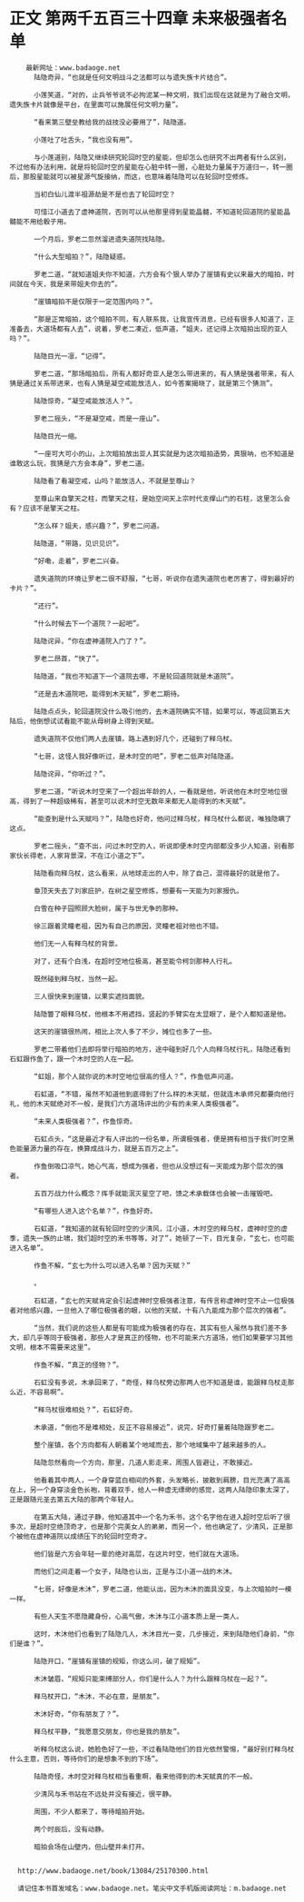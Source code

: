 # 正文 第两千五百三十四章 未来极强者名单
        最新网址：www.badaoge.net
          陆隐奇异，“也就是任何文明战斗之法都可以与遗失族卡片结合”。
      
          小莲笑道，“对的，止兵爷爷说不必拘泥某一种文明，我们出现在这就是为了融合文明，遗失族卡片就像是平台，在里面可以施展任何文明力量”。
      
          “看来第三壁垒教给我的战技没必要用了”，陆隐道。
      
          小莲吐了吐舌头，“我也没有用”。
      
          与小莲道别，陆隐又继续研究轮回时空的星能，但却怎么也研究不出两者有什么区别，不过他有办法利用，就是将轮回时空的星能在心脏中转一圈，心脏处力量属于万道归一，转一圈后，那股星能就可以被星源气旋接纳，而这，也意味着陆隐可以在轮回时空修炼。
      
          当初白仙儿渡半祖源劫是不是也去了轮回时空？
      
          可惜江小道去了虚神道院，否则可以从他那里得到星能晶髓，不知道轮回道院的星能晶髓能不用给骰子用。
      
          一个月后，罗老二忽然溜进遗失道院找陆隐。
      
          “什么大型暗拍？”，陆隐疑惑。
      
          罗老二道，“就知道姐夫你不知道，六方会有个狠人举办了崖镇有史以来最大的暗拍，时间就在今天，我是来带姐夫你去的”。
      
          “崖镇暗拍不是仅限于一定范围内吗？”。
      
          “那是正常暗拍，这个暗拍不同，有人联系我，让我宣传消息，已经有很多人知道了，正准备去，大道场都有人去”，说着，罗老二凑近，低声道，“姐夫，还记得上次暗拍出现的亚人吗？”。
      
          陆隐目光一凛，“记得”。
      
          罗老二道，“那场暗拍后，所有人都好奇亚人是怎么带进来的，有人猜是强者带来，有人猜是通过关系带进来，也有人猜是凝空戒能放活人，如今答案揭晓了，就是第三个猜测”。
      
          陆隐惊奇，“凝空戒能放活人？”。
      
          罗老二摇头，“不是凝空戒，而是一座山”。
      
          陆隐目光一缩。
      
          “一座可大可小的山，上次暗拍放出亚人其实就是为这次暗拍造势，真狠呐，也不知道是谁敢这么玩，我猜是六方会本身”，罗老二道。
      
          陆隐看了看凝空戒，山吗？能放活人，不就是至尊山？
      
          至尊山来自擎天之柱，而擎天之柱，是始空间天上宗时代支撑山门的石柱，这里怎么会有？应该不是擎天之柱。
      
          “怎么样？姐夫，感兴趣？”，罗老二问道。
      
          陆隐道，“带路，见识见识”。
      
          “好嘞，走着”，罗老二兴奋。
      
          遗失道院的环境让罗老二很不舒服，“七哥，听说你在遗失道院也老厉害了，得到最好的卡片？”。
      
          “还行”。
      
          “什么时候去下一个道院？一起吧”。
      
          陆隐诧异，“你在虚神道院入门了？”。
      
          罗老二昂首，“快了”。
      
          陆隐道，“我也不知道下一个道院去哪，不是轮回道院就是木道院”。
      
          “还是去木道院吧，能得到木天赋”，罗老二期待。
      
          陆隐点点头，轮回道院没什么吸引他的，去木道院确实不错，如果可以，等返回第五大陆后，他倒想试试看能不能从母树身上得到天赋。
      
          遗失道院不仅他们两人去崖镇，路上遇到好几个，还碰到了释乌杖。
      
          “七哥，这怪人我好像听过，是木时空的吧”，罗老二低声对陆隐道。
      
          陆隐诧异，“你听过？”。
      
          罗老二道，“听说木时空来了一个超出年龄的人，一看就是他，听说他在木时空地位很高，得到了一种超级稀有，甚至可以说木时空无数年来都无人能得到的木天赋”。
      
          “能查到是什么天赋吗？”，陆隐也好奇，他问过释乌杖，释乌杖什么都说，唯独隐瞒了这点。
      
          罗老二摇头，“查不出，问过木时空的人，听说即便木时空内部都没多少人知道，别看那家伙长得老，人家背景深，不在江小道之下”。
      
          陆隐看向释乌杖，这么看来，从地球走出的人中，除了自己，混得最好的就是他了。
      
          章顶天失去了刘家庇护，在树之星空修炼，想要有一天能为刘家报仇。
      
          白雪在种子园照顾大脸树，属于与世无争的那种。
      
          徐三跟着灵瞳老祖，因为有自己的原因，灵瞳老祖对他也不错。
      
          他们无一人有释乌杖的背景。
      
          对了，还有个白浅，在超时空地位极高，甚至能令柯剑那种人行礼。
      
          既然碰到释乌杖，当然一起。
      
          三人很快来到崖镇，以果实遮挡面貌。
      
          陆隐瞥了眼释乌杖，他根本不用遮挡，竖起的手臂实在太显眼了，是个人都知道是他。
      
          这天的崖镇很热闹，相比上次人多了不少，摊位也多了一些。
      
          罗老二带着他们去即将举行暗拍的地方，途中碰到好几个人向释乌杖行礼，陆隐还看到石虹跟作鱼了，跟一个木时空的人在一起。
      
          “虹姐，那个人就你说的木时空地位很高的怪人？”，作鱼低声问道。
      
          石虹道，“不错，虽然不知道他到底得到了什么样的木天赋，但就连木承师兄都要向他行礼，他的木天赋绝对不一般，是我们六方道场评出的少有的未来人类极强者”。
      
          “未来人类极强者？”，作鱼惊奇。
      
          石虹点头，“这是最近才有人评出的一份名单，所谓极强者，便是拥有相当于我们时空黑色能量源力量的存在，换算成战斗力，就是五百万之上”。
      
          作鱼倒吸口凉气，她心气高，想成为强者，但也从没想过有一天能成为那个层次的强者。
      
          五百万战力什么概念？挥手就能泯灭星空了吧，馈之术承载体也会被一击摧毁吧。
      
          “有哪些人进入这个名单？”，作鱼好奇。
      
          石虹道，“我知道的就有轮回时空的少清风，江小道，木时空的释乌杖，虚神时空的虚季，遗失一族的止啸，我们超时空的禾书等等，对了”，她顿了一下，目光复杂，“玄七，也可能进入名单”。
      
          作鱼不解，“玄七为什么可以进入名单？因为天赋？”
      
          。
      
          石虹道，“玄七的天赋肯定会引起虚神时空极强者注意，有传言称虚神时空不止一位极强者对他感兴趣，一旦他入了哪位极强者的眼，以他的天赋，十有八九能成为那个层次的强者”。
      
          “当然，我们说的这些人都是有可能成为极强者的存在，其实有些人虽然与我们差不多大，却几乎等同于极强者，那些人才是真正的怪物，也不可能来六方道场，他们如果要学习其他文明，根本不需要来这里”。
      
          作鱼不解，“真正的怪物？”。
      
          石虹没有多说，木承回来了，“奇怪，释乌杖旁边那两人也不知道是谁，能跟释乌杖走那么近，不容易啊”。
      
          “释乌杖很难相处？”，石虹好奇。
      
          木承道，“倒也不是难相处，反正不容易接近”，说完，好奇打量着陆隐跟罗老二。
      
          整个崖镇，各个方向都有人朝着某个地域而去，那个地域集中了越来越多的人。
      
          陆隐忽然看向一个方向，那里，几道人影走来，周围人皆避让，不敢接近。
      
          他看着其中两人，一个身穿蓝白相间的外套，头发略长，披散到肩膀，目光充满了高高在上，另一个身穿淡金色长袍，背着双手，给人一种虚无缥缈的感觉，这两人陆隐印象太深了，正是跟随元圣去第五大陆的那两个年轻人。
      
          在第五大陆，通过子静，他知道其中一个名为禾书，这个名字他在进入超时空后听了很多次，是超时空绝顶奇才，也是那个完美女人的弟弟，而另一个，他也确定了，少清风，正是那个被他在虚神道院以成绩压下的轮回时空奇才。
      
          他们皆是六方会年轻一辈的绝对高层，在这片时空，他们就在大道场。
      
          而他们之间走着一个女子，陆隐也认出，正是与江小道一战的木沐。
      
          “七哥，好像是木沐”，罗老二道，他能认出，因为木沐的面具没变，与上次暗拍时一模一样。
      
          有些人天生不愿隐藏身份，心高气傲，木沐与江小道本质上是一类人。
      
          这时，木沐他们也看到了陆隐几人，木沐目光一变，几步接近，来到陆隐他们身前，“你们是谁？”。
      
          陆隐开口，“崖镇有崖镇的规矩，你这么问，破了规矩”。
      
          木沐皱眉，“规矩只能束缚部分人，你们是什么人？为什么跟释乌杖在一起？”。
      
          释乌杖开口，“木沐，不必在意，是朋友”。
      
          木沐好奇，“你有朋友了？”。
      
          释乌杖平静，“我愿意交朋友，你也是我的朋友”。
      
          听释乌杖这么说，她脸色好了一些，不过看陆隐他们的目光依然警惕，“最好别打释乌杖什么主意，否则，等待你们的是想象不到的下场”。
      
          陆隐奇怪，木时空对释乌杖相当看重啊，看来他得到的木天赋真的不一般。
      
          少清风与禾书站在不远处并没有接近，很平静。
      
          周围，不少人都来了，等待暗拍开始。
      
          两个时辰后，没有动静。
      
          暗拍会场在山壁内，但山壁并未打开。
      
      
      http://www.badaoge.net/book/13084/25170300.html
      
      请记住本书首发域名：www.badaoge.net。笔尖中文手机版阅读网址：m.badaoge.net